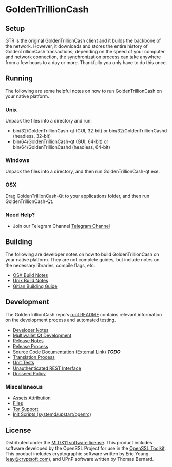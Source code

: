 GoldenTrillionCash
=====================

Setup
---------------------
GTR is the original GoldenTrillionCash client and it builds the backbone of the network. However, it downloads and stores the entire history of GoldenTrillionCash transactions; depending on the speed of your computer and network connection, the synchronization process can take anywhere from a few hours to a day or more. Thankfully you only have to do this once.

Running
---------------------
The following are some helpful notes on how to run GoldenTrillionCash on your native platform.

### Unix

Unpack the files into a directory and run:

- bin/32/GoldenTrillionCash-qt (GUI, 32-bit) or bin/32/GoldenTrillionCashd (headless, 32-bit)
- bin/64/GoldenTrillionCash-qt (GUI, 64-bit) or bin/64/GoldenTrillionCashd (headless, 64-bit)

### Windows

Unpack the files into a directory, and then run GoldenTrillionCash-qt.exe.

### OSX

Drag GoldenTrillionCash-Qt to your applications folder, and then run GoldenTrillionCash-Qt.

### Need Help?

* Join our Telegram Channel [Telegram Channel](https://t.me/GoldenTrillionCash_official)

Building
---------------------
The following are developer notes on how to build GoldenTrillionCash on your native platform. They are not complete guides, but include notes on the necessary libraries, compile flags, etc.

- [OSX Build Notes](build-osx.md)
- [Unix Build Notes](build-unix.md)
- [Gitian Building Guide](gitian-building.md)

Development
---------------------
The GoldenTrillionCash repo's [root README](https://github.com/GoldenTrillionCash/GoldenTrillionCash/blob/master/README.md) contains relevant information on the development process and automated testing.

- [Developer Notes](developer-notes.md)
- [Multiwallet Qt Development](multiwallet-qt.md)
- [Release Notes](release-notes.md)
- [Release Process](release-process.md)
- [Source Code Documentation (External Link)](https://dev.visucore.com/bitcoin/doxygen/) ***TODO***
- [Translation Process](translation_process.md)
- [Unit Tests](unit-tests.md)
- [Unauthenticated REST Interface](REST-interface.md)
- [Dnsseed Policy](dnsseed-policy.md)

### Miscellaneous
- [Assets Attribution](assets-attribution.md)
- [Files](files.md)
- [Tor Support](tor.md)
- [Init Scripts (systemd/upstart/openrc)](init.md)

License
---------------------
Distributed under the [MIT/X11 software license](http://www.opensource.org/licenses/mit-license.php).
This product includes software developed by the OpenSSL Project for use in the [OpenSSL Toolkit](https://www.openssl.org/). This product includes
cryptographic software written by Eric Young ([eay@cryptsoft.com](mailto:eay@cryptsoft.com)), and UPnP software written by Thomas Bernard.

